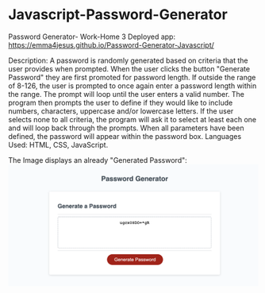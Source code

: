# Javascript-Password-Generator

Password Generator- Work-Home 3
Deployed app: https://emma4jesus.github.io/Password-Generator-Javascript/

Description: A password is randomly generated based on criteria that the user provides when prompted.
When the user clicks the button "Generate Password" they are first promoted for password length. If outside the range of 8-126, the user is prompted to once again enter a password length within the range. The prompt will loop until the user enters a valid number.
The program then prompts the user to define if they would like to include numbers, characters, uppercase and/or lowercase letters. If the user selects none to all criteria, the program will ask it to select at least each one and will loop back through the prompts.
When all parameters have been defined, the password will appear within the password box.
Languages Used: HTML, CSS, JavaScript.

The Image displays an already "Generated Password":
![The Password Generator application displays an already "Generated Password".](./javascript-homework-03.png)


